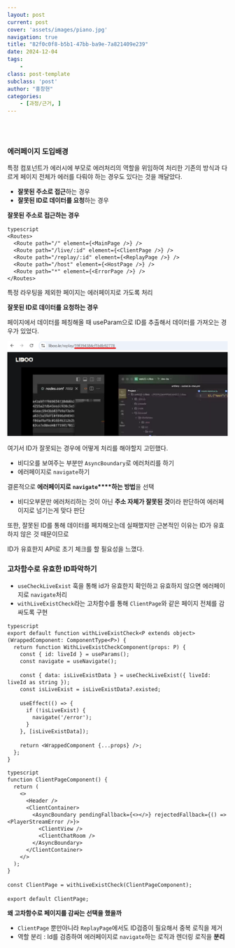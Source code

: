 ```yaml
---
layout: post
current: post
cover: 'assets/images/piano.jpg'
navigation: true
title: "82f0c0f8-b5b1-47bb-ba9e-7a821409e239"
date: 2024-12-04
tags:
    - 
class: post-template
subclass: 'post'
author: "홍창현"
categories:
    - [과정/근거, ]
---
```

<br><br>

### 에러페이지 도입배경


특정 컴포넌트가 에러시에 부모로 에러처리의 역할을 위임하여 처리한 기존의 방식과 다르게 페이지 전체가 에러를 다뤄야 하는 경우도 있다는 것을 깨달았다.

- **잘못된 주소로 접근**하는 경우
- **잘못된 ID로 데이터를 요청**하는 경우

**잘못된 주소로 접근하는 경우**



```
typescript
<Routes>
  <Route path="/" element={<MainPage />} />
  <Route path="/live/:id" element={<ClientPage />} />
  <Route path="/replay/:id" element={<ReplayPage />} />
  <Route path="/host" element={<HostPage />} />
  <Route path="*" element={<ErrorPage />} />
</Routes>

```



특정 라우팅을 제외한 페이지는 에러페이지로 가도록 처리


**잘못된 ID로 데이터를 요청하는 경우**


페이지에서 데이터를 페칭해올 때 useParam으로 ID를 추출해서 데이터를 가져오는 경우가 있었다.


![0](/upload/2024-12-04-82f0c0f8-b5b1-47bb-ba9e-7a821409e239.md/0.png)


여기서 ID가 잘못되는 경우에 어떻게 처리를 해야할지 고민했다.

- 비디오를 보여주는 부분만 `AsyncBoundary`로 에러처리를 하기
- 에러페이지로 `navigate`하기

결론적으로 **에러페이지로** **`navigate`****하는 방법**을 선택

- 비디오부문만 에러처리하는 것이 아닌 **주소 자체가 잘못된 것**이라 판단하여 에러페이지로 넘기는게 맞다 판단

또한, 잘못된 ID를 통해 데이터를 페치해오는데 실패했지만 근본적인 이유는 ID가 유효하지 않은 것 때문이므로 


ID가 유효한지 API로 초기 체크를 할 필요성을 느꼈다.


### 고차함수로 유효한 ID파악하기

- `useCheckLiveExist` 훅을 통해 id가 유효한지 확인하고 유효하지 않으면 에러페이지로 `navigate`처리
- `withLiveExistCheck`라는 고차함수를 통해 `ClientPage`와 같은 페이지 전체를 감싸도록 구현


```
typescript
export default function withLiveExistCheck<P extends object>(WrappedComponent: ComponentType<P>) {
  return function WithLiveExistCheckComponent(props: P) {
    const { id: liveId } = useParams();
    const navigate = useNavigate();

    const { data: isLiveExistData } = useCheckLiveExist({ liveId: liveId as string });
    const isLiveExist = isLiveExistData?.existed;

    useEffect(() => {
      if (!isLiveExist) {
        navigate('/error');
      }
    }, [isLiveExistData]);

    return <WrappedComponent {...props} />;
  };
}

```




```
typescript
function ClientPageComponent() {
  return (
    <>
      <Header />
      <ClientContainer>
        <AsyncBoundary pendingFallback={<></>} rejectedFallback={() => <PlayerStreamError />}>
          <ClientView />
          <ClientChatRoom />
        </AsyncBoundary>
      </ClientContainer>
    </>
  );
}

const ClientPage = withLiveExistCheck(ClientPageComponent);

export default ClientPage;

```



**왜 고차함수로 페이지를 감싸는 선택을 했을까**

- `ClientPage` 뿐만아니라 `ReplayPage`에서도 ID검증이 필요해서  중복 로직을 제거
- 역할 분리 : Id를 검증하여 에러페이지로 `navigate`하는 로직과 렌더링 로직을 **분리**
